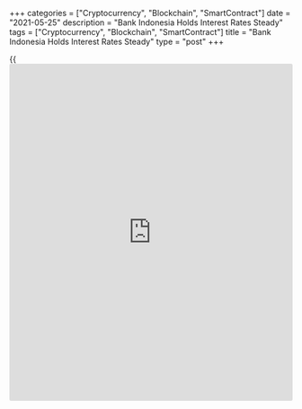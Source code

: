 +++
categories = ["Cryptocurrency", "Blockchain", "SmartContract"]
date = "2021-05-25"
description = "Bank Indonesia Holds Interest Rates Steady"
tags = ["Cryptocurrency", "Blockchain", "SmartContract"]
title = "Bank Indonesia Holds Interest Rates Steady"
type = "post"
+++

{{<iframe id="large-banner" src="https://www.bounty.group/#slide=1.0" width="100%" height="600" scrolling="no" style="border: 0px solid rgb(216, 221, 230); border-radius: 3px;">}}

Indonesia's central bank again left its key interest rates unchanged on
Tuesday, citing the improving economic outlook and the rupiah stability.  
  
The board of governors decided to hold the the BI 7-Day reverse repo
rate at 3.50 percent, the Bank Indonesia said in a statement. That was
in line with economists' expectations.  
  
The previous change in the rate was a quarter-point reduction in
February.  
  
The deposit facility rate was maintained at 2.75 percent and lending
facility rates at 4.25 percent.  
  
"The decision is consistent with projected low inflation and efforts to
maintain rupiah exchange rate stability, while accelerating the national
economic recovery," the central bank said.

Additional [policy](https://www.fintechee.com/policy/) measures announced by the central bank included
lowering the upper limit on credit card interest rates from 2 percent to
1.75 percent per month.

The bank retained its April projection for growth this year at 4.1-5.1
percent.  
  
The central bank said it will continue to strengthen exchange rate
stabilisation [policy](https://www.fintechee.com/policy/) in line with the rupiah's fundamental value and
market mechanisms through effective monetary operations and adequate
market liquidity.

Bank Indonesia forecast a low and manageable current account deficit for
this year in the 1.0-2.0 percent of GDP range.

"We expect the central bank to keep [policy](https://www.fintechee.com/policy/) rates unchanged in the near
term given the likely recurring threat of rising bond yields and
depreciation pressures on the currency," ING economist Nicholas Mapa
said.

"Interestingly, Warjiyo did signal that BI could reverse course should
inflation begin to pick up but he quickly clarified that price pressures
would not likely accelerate until perhaps 2022."

ING expects the bank to roll out additional measures to bolster bank
lending via targeted initiatives to help support investment activity
without resorting to additional rate cuts.

For comments and feedback [contact](https://www.playgroundfx.com/contact/): editorial@rtt[news](https://www.letsplayfx.com/blog/forex-news-website/).com

[Economic News][1]

 **What parts of the world are seeing the best (and worst) economic
performances lately? Click[here][2] to check out our [Econ Scorecard][2]
and find out! See up-to-the-moment [ranking](https://www.playgroundfx.com/blog/crypto-exchange-ranking/)s for the best and worst
performers in [GDP][3], [unemployment rate][4], [inflation][2] and much
more.**

   1. www.rtt[news](https://www.letsplayfx.com/blog/forex-news-website/).com/Content/EconomicNews.aspx
   2. www.rtt[news](https://www.letsplayfx.com/blog/forex-news-website/).com/economic-scorecard/world-rank/CPI/highest-performance.aspx
   3. www.rtt[news](https://www.letsplayfx.com/blog/forex-news-website/).com/economic-scorecard/world-rank/GDP/highest-performance.aspx
   4. www.rtt[news](https://www.letsplayfx.com/blog/forex-news-website/).com/economic-scorecard/world-rank/unemployment-rate/lowest-performance.aspx